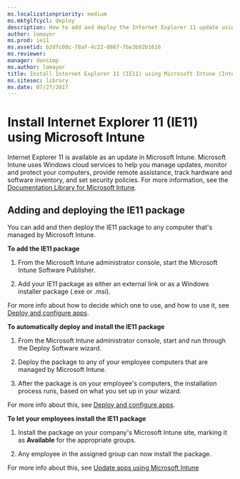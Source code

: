```yaml
---
ms.localizationpriority: medium
ms.mktglfcycl: deploy
description: How to add and deploy the Internet Explorer 11 update using Microsoft Intune.
author: lomayor
ms.prod: ie11
ms.assetid: b2dfc08c-78af-4c22-8867-7be3b92b1616
ms.reviewer: 
manager: dansimp
ms.author: lomayor
title: Install Internet Explorer 11 (IE11) using Microsoft Intune (Internet Explorer 11 for IT Pros)
ms.sitesec: library
ms.date: 07/27/2017
---
```



#  Install Internet Explorer 11 (IE11) using Microsoft Intune
Internet Explorer 11 is available as an update in Microsoft Intune. Microsoft Intune uses Windows cloud services to help you manage updates, monitor and protect your computers, provide remote assistance, track hardware and software inventory, and set security policies. For more information, see the [Documentation Library for Microsoft Intune](https://go.microsoft.com/fwlink/p/?LinkId=301805).

## Adding and deploying the IE11 package
You can add and then deploy the IE11 package to any computer that's managed by Microsoft Intune.

 **To add the IE11 package**

1.  From the Microsoft Intune administrator console, start the Microsoft Intune Software Publisher.

2.  Add your IE11 package as either an external link or as a Windows installer package (.exe or .msi). 

For more info about how to decide which one to use, and how to use it, see [Deploy and configure apps](https://go.microsoft.com/fwlink/p/?LinkId=301806).

 **To automatically deploy and install the IE11 package**

1.  From the Microsoft Intune administrator console, start and run through the Deploy Software wizard.

2.  Deploy the package to any of your employee computers that are managed by Microsoft Intune.

3.  After the package is on your employee's computers, the installation process runs, based on what you set up in your wizard. 

For more info about this, see [Deploy and configure apps](https://go.microsoft.com/fwlink/p/?LinkId=301806).

 **To let your employees install the IE11 package**

1.  Install the package on your company's Microsoft Intune site, marking it as **Available** for the appropriate groups.

2.  Any employee in the assigned group can now install the package. 

For more info about this, see [Update apps using Microsoft Intune](https://go.microsoft.com/fwlink/p/?LinkId=301808)

 

 



